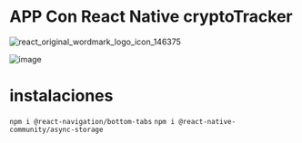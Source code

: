 # APP Con React Native cryptoTracker
![react_original_wordmark_logo_icon_146375](https://user-images.githubusercontent.com/46203192/113329681-17d10700-92db-11eb-9995-8c12eb820c5c.png)

![image](https://user-images.githubusercontent.com/46203192/113376813-dd458980-932f-11eb-8702-32795f9ee45a.png)


# instalaciones
`npm i @react-navigation/bottom-tabs`
`npm i @react-native-community/async-storage`
